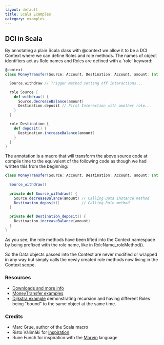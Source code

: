 ```yaml
---
layout: default
title: Scala Examples
category: examples
---
```


## DCI in Scala

By annotating a plain Scala class with @context we allow it to be a DCI Context where we can define Roles and role methods. The names of object identifiers act as Role names and Roles are defined with a 'role' keyword:

```scala
@context
class MoneyTransfer(Source: Account, Destination: Account, amount: Int) {

  Source.withdraw // Trigger method setting off interactions...

  role Source {
    def withdraw() {
      Source.decreaseBalance(amount)  
      Destination.deposit // First Interaction with another role...
    }
  }

  role Destination {
    def deposit() {
      Destination.increaseBalance(amount)
    }
  }
}
```

The annotation is a macro that will transform the above source code at compile time to the equivalent of the following code as though we had written this from the beginning:

```scala
class MoneyTransfer(Source: Account, Destination: Account, amount: Int) {
  
  Source_withdraw()
  
  private def Source_withdraw() {
    Source.decreaseBalance(amount) // Calling Data instance method
    Destination_deposit()          // Calling Role method
  }
  
  private def Destination_deposit() {
    Destination.increaseBalance(amount)
  }
}
```

As you see, the role methods have been lifted into the Context namespace by being prefixed with the role name, like in RoleName_roleMethod(). 

So the Data objects passed into the Context are never modified or wrapped in any way but simply calls the newly created role methods now living in the Context scope.

### Resources

- [Downloads and more info](https://github.com/DCI/scaladci)
- [MoneyTransfer examples](https://github.com/DCI/scaladci/blob/master/examples/src/test/scala/scaladci/examples/MoneyTransfer1.scala)
- [Dijkstra example](https://github.com/DCI/scaladci/blob/master/examples/src/test/scala/scaladci/examples/Dijkstra.scala) demonstrating recursion and having different Roles being "bound" to the same object at the same time.

### Credits
- Marc Grue, author of the Scala macro
- Risto Välimäki for [inspiration](https://groups.google.com/d/msg/object-composition/ulYGsCaJ0Mg/rF9wt1TV_MIJ)
- Rune Funch for inspiration with the [Marvin](http://fulloo.info/Examples/Marvin/Introduction/) language
